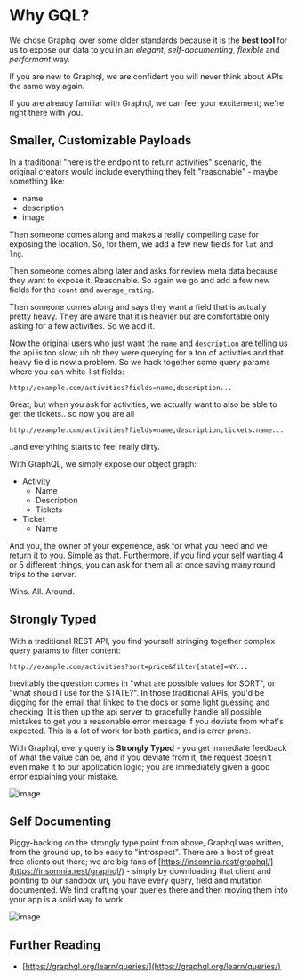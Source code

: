 # Why GQL?

We chose Graphql over some older standards because it is the **best tool** for us to expose our data to you in an *elegant*, *self-documenting*, *flexible* and *performant* way.

If you are new to Graphql, we are confident you will never think about APIs the same way again.

If you are already familiar with Graphql, we can feel your excitement; we're right there with you.

## Smaller, Customizable Payloads

In a traditional "here is the endpoint to return activities" scenario, the original creators would include everything they felt "reasonable" - maybe something like:

* name
* description
* image

Then someone comes along and makes a really compelling case for exposing the location. So, for them, we add a few new fields for `lat` and `lng`.

Then someone comes along later and asks for review meta data because they want to expose it. Reasonable. So again we go and add a few new fields for the `count` and `average_rating`.

Then someone comes along and says they want a field that is actually pretty heavy. They are aware that it is heavier but are comfortable only asking for a few activities. So we add it.

Now the original users who just want the `name` and `description` are telling us the api is too slow; uh oh they were querying for a ton of activities and that heavy field is now a problem. So we hack together some query params where you can white-list fields:

`http://example.com/activities?fields=name,description...`

Great, but when you ask for activities, we actually want to also be able to get the tickets.. so now you are all

`http://example.com/activities?fields=name,description,tickets.name...`

..and everything starts to feel really dirty.

With GraphQL, we simply expose our object graph:

* Activity
  * Name
  * Description
  * Tickets
* Ticket
  * Name

And you, the owner of your experience, ask for what you need and we return it to you. Simple as that. Furthermore, if you find your self wanting 4 or 5 different things, you can ask for them all at once saving many round trips to the server.

Wins. All. Around.

## Strongly Typed

With a traditional REST API, you find yourself stringing together complex query params to filter content:

`http://example.com/activities?sort=price&filter[state]=NY...`

Inevitably the question comes in "what are possible values for SORT", or "what should I use for the STATE?". In those traditional APIs, you'd be digging for the email that linked to the docs or some light guessing and checking. It is then up the api server to gracefully handle all possible mistakes to get you a reasonable error message if you deviate from what's expected. This is a lot of work for both parties, and is error prone.

With Graphql, every query is **Strongly Typed** - you get immediate feedback of what the value can be, and if you deviate from it, the request doesn't even make it to our application logic; you are immediately given a good error explaining your mistake.

![image](https://user-images.githubusercontent.com/1004167/73576938-893fcc00-4430-11ea-9045-66020005fae8.png)

## Self Documenting
Piggy-backing on the strongly type point from above, Graphql was written, from the ground up, to be easy to "introspect". There are a host of great free clients out there; we are big fans of [https://insomnia.rest/graphql/](https://insomnia.rest/graphql/) - simply by downloading that client and pointing to our sandbox url, you have every query, field and mutation documented. We find crafting your queries there and then moving them into your app is a solid way to work.

![image](https://user-images.githubusercontent.com/1004167/73577149-010df680-4431-11ea-8cb9-ccfd998d6ca7.png)

## Further Reading

* [https://graphql.org/learn/queries/](https://graphql.org/learn/queries/)
